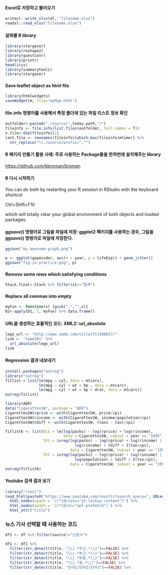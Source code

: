 #### Excel로 저장하고 불러오기
```r
writexl::write_xlsx(df, "filename.xlsx")
readxl::read_xlsx("filename.xlsx")
```

#### 살펴볼 R library
```r
library(stargazer)
library(reshape2)
library(questionr)
library(printr)
head(iris)
library(summarytools)
library(stargazer)
```

#### Save leaflet object as html file
```r
library(htmlwidgets)
saveWidget(m, file="myMap.html")
```


#### file.info 명령어를 사용해서 특정 폴더에 있는 파일 리스트 정보 확인
```r
outfolder<-paste0("./source/",today.path,"/")
fileinfo <- file.info(list.files(outfolder, full.names = T))
n.file<-dim(fileinfo)[1]
last.file <- rownames(fileinfo)[which.max(fileinfo$mtime)] %>% 
  str_replace("\\./source/prefix/","")
```


#### R 패키지 만들기 활용 사례: 주로 사용하는 Package들을 한꺼번에 설치해주는 library
https://github.com/kbroman/broman


#### R 다시 시작하기
You can do both by restarting your R session in RStudio with the keyboard shortcut 

Ctrl+Shift+F10 

which will totally clear your global environment of both objects and loaded packages.


#### ggsave() 명령어로 그림을 파일에 저장: ggplot2 팩키지를 사용하는 경우, 그림을 ggsave() 명령어로 파일에 저장한다.
```r
ggsave("my-awesome-graph.png")

p <- ggplot(gapminder, aes(x = year, y = lifeExp)) + geom_jitter()
ggsave("fig-io-practice.png", p)
```


#### Remove some rows which satisfying conditions
```r
Stack.final<-Stack %>% filter(x1!="합계")
```


#### Replace all commas into empty
```r
myFun <- function(x) {gsub(",","",x)}
D2<-apply(D1, 2, myFun) %>% data.frame()
```


#### URL을 생성하는 효율적인 코드: XML2::url_absolute
```r
lego_url <- "http://www.imdb.com/title/tt1490017/"
link <- "name101" %>% 
  url_absolute(lego_url)
link
```



#### Regression 결과 내보내기
```r
install.packages("outreg")
library("outreg")
fitlist = list(lm(mpg ~ cyl, data = mtcars),
               lm(mpg ~ cyl + wt + hp , data = mtcars),
               lm(mpg ~ cyl + wt + hp + drat, data = mtcars))
outreg(fitlist)

library(AER)
data("CigarettesSW", package = "AER")
CigarettesSW$rprice <- with(CigarettesSW, price/cpi)
CigarettesSW$rincome <- with(CigarettesSW, income/population/cpi)
CigarettesSW$tdiff <- with(CigarettesSW, (taxs - tax)/cpi)

fitlist6 <- list(OLS = lm(log(packs) ~ log(rprice) + log(rincome),
                          data = CigarettesSW, subset = year == "1995"),
                 IV1 = ivreg(log(packs) ~ log(rprice) + log(rincome) |
                               log(rincome) + tdiff + I(tax/cpi),
                             data = CigarettesSW, subset = year == "1995"),
                 IV2 = ivreg(log(packs) ~ log(rprice) + log(rincome) |
                               log(population) + tdiff + I(tax/cpi),
                             data = CigarettesSW, subset = year == "1995"))
outreg(fitlist6)
```


#### Youtube 검색 결과 보기
```r
library("rvest")
read_html(paste0("https://www.youtube.com/results?search_query=", URLencode("love"))) %>%
  html_nodes(xpath = '//*[@class="yt-lockup-content"]') %>%
  html_nodes(xpath = '//*[@rel="spf-prefetch"]') %>%
  html_attr("title")
```


### 뉴스 기사 선택할 때 사용하는 코드
```r
df1 <- df %>% filter(source!="신문사")

df1 <- df1 %>% 
  filter(str_detect(title, "\\[.*부고.*\\]")==FALSE) %>% 
  filter(str_detect(title, "\\<.*부고.*\\>")==FALSE) %>% 
  filter(str_detect(title, "\\[.*부음.*\\]")==FALSE) %>% 
  filter(str_detect(title, "\\[.*표.*\\]")==FALSE) %>% 
  filter(str_detect(title, "단어1|단어2|단어3")==FALSE) %>% 
```
